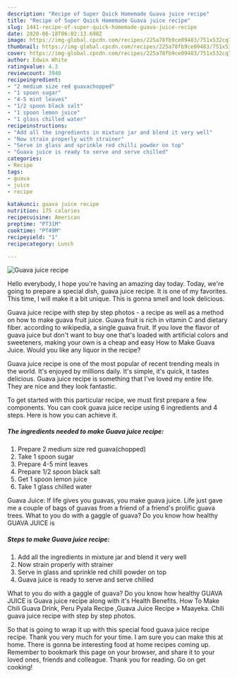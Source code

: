 ```yaml
---
description: "Recipe of Super Quick Homemade Guava juice recipe"
title: "Recipe of Super Quick Homemade Guava juice recipe"
slug: 1441-recipe-of-super-quick-homemade-guava-juice-recipe
date: 2020-06-18T06:02:13.698Z
image: https://img-global.cpcdn.com/recipes/225a78fb9ce09483/751x532cq70/guava-juice-recipe-recipe-main-photo.jpg
thumbnail: https://img-global.cpcdn.com/recipes/225a78fb9ce09483/751x532cq70/guava-juice-recipe-recipe-main-photo.jpg
cover: https://img-global.cpcdn.com/recipes/225a78fb9ce09483/751x532cq70/guava-juice-recipe-recipe-main-photo.jpg
author: Edwin White
ratingvalue: 4.3
reviewcount: 3940
recipeingredient:
- "2 medium size red guavachopped"
- "1 spoon sugar"
- "4-5 mint leaves"
- "1/2 spoon black salt"
- "1 spoon lemon juice"
- "1 glass chilled water"
recipeinstructions:
- "Add all the ingredients in mixture jar and blend it very well"
- "Now strain properly with strainer"
- "Serve in glass and sprinkle red chilli powder on top"
- "Guava juice is ready to serve and serve chilled"
categories:
- Recipe
tags:
- guava
- juice
- recipe

katakunci: guava juice recipe 
nutrition: 175 calories
recipecuisine: American
preptime: "PT31M"
cooktime: "PT49M"
recipeyield: "1"
recipecategory: Lunch

---
```



![Guava juice recipe](https://img-global.cpcdn.com/recipes/225a78fb9ce09483/751x532cq70/guava-juice-recipe-recipe-main-photo.jpg)

Hello everybody, I hope you're having an amazing day today. Today, we're going to prepare a special dish, guava juice recipe. It is one of my favorites. This time, I will make it a bit unique. This is gonna smell and look delicious.

Guava juice recipe with step by step photos - a recipe as well as a method on how to make guava fruit juice. Guava fruit is rich in vitamin C and dietary fiber. according to wikipedia, a single guava fruit. If you love the flavor of guava juice but don&#39;t want to buy one that&#39;s loaded with artificial colors and sweeteners, making your own is a cheap and easy How to Make Guava Juice. Would you like any liquor in the recipe?

Guava juice recipe is one of the most popular of recent trending meals in the world. It's enjoyed by millions daily. It's simple, it's quick, it tastes delicious. Guava juice recipe is something that I've loved my entire life. They are nice and they look fantastic.


To get started with this particular recipe, we must first prepare a few components. You can cook guava juice recipe using 6 ingredients and 4 steps. Here is how you can achieve it.

<!--inarticleads1-->

##### The ingredients needed to make Guava juice recipe:

1. Prepare 2 medium size red guava(chopped)
1. Take 1 spoon sugar
1. Prepare 4-5 mint leaves
1. Prepare 1/2 spoon black salt
1. Get 1 spoon lemon juice
1. Take 1 glass chilled water


Guava Juice: If life gives you guavas, you make guava juice. Life just gave me a couple of bags of guavas from a friend of a friend&#39;s prolific guava trees. What to you do with a gaggle of guava? Do you know how healthy GUAVA JUICE is 

<!--inarticleads2-->

##### Steps to make Guava juice recipe:

1. Add all the ingredients in mixture jar and blend it very well
1. Now strain properly with strainer
1. Serve in glass and sprinkle red chilli powder on top
1. Guava juice is ready to serve and serve chilled


What to you do with a gaggle of guava? Do you know how healthy GUAVA JUICE is Guava juice recipe along with it&#39;s Health Benefits. How To Make Chili Guava Drink, Peru Pyala Recipe ,Guava Juice Recipe » Maayeka. Chili guava juice recipe with step by step photos. 

So that is going to wrap it up with this special food guava juice recipe recipe. Thank you very much for your time. I am sure you can make this at home. There is gonna be interesting food at home recipes coming up. Remember to bookmark this page on your browser, and share it to your loved ones, friends and colleague. Thank you for reading. Go on get cooking!
